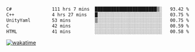 <!--START_SECTION:waka-->

```txt
C#               111 hrs 7 mins  ███████████████████████▒░   93.42 %
C++              4 hrs 27 mins   █░░░░░░░░░░░░░░░░░░░░░░░░   03.75 %
UnityYaml        53 mins         ▒░░░░░░░░░░░░░░░░░░░░░░░░   00.75 %
C                42 mins         ░░░░░░░░░░░░░░░░░░░░░░░░░   00.59 %
HTML             41 mins         ░░░░░░░░░░░░░░░░░░░░░░░░░   00.58 %
```

<!--END_SECTION:waka-->
[![wakatime](https://wakatime.com/badge/user/6c2f442e-41b4-42e3-bc06-d5d8203ad1da.svg)](https://wakatime.com/@6c2f442e-41b4-42e3-bc06-d5d8203ad1da)
